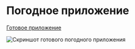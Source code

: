 # Погодное приложение

[Готовое приложение](https://weather-react-poly-titova.netlify.app/)

![Скриншот готового погодного приложения](http://dl4.joxi.net/drive/2021/01/25/0043/3410/2825554/54/8ef9d59f82.png)
